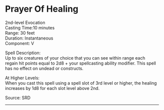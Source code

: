 # Prayer Of Healing
2nd-level Evocation<br>
Casting Time:10 minutes<br>
Range: 30 feet<br>
Duration: Instantaneous<br>
Component: V

Spell Description:<br>
Up to six creatures of your choice that you can see within range each regain hit points equal to 2d8 + your spellcasting ability modifier. This spell has no effect on undead or constructs.

At Higher Levels:<br>
When you cast this spell using a spell slot of 3rd level or higher, the healing increases by 1d8 for each slot level above 2nd.

Source: SRD

---